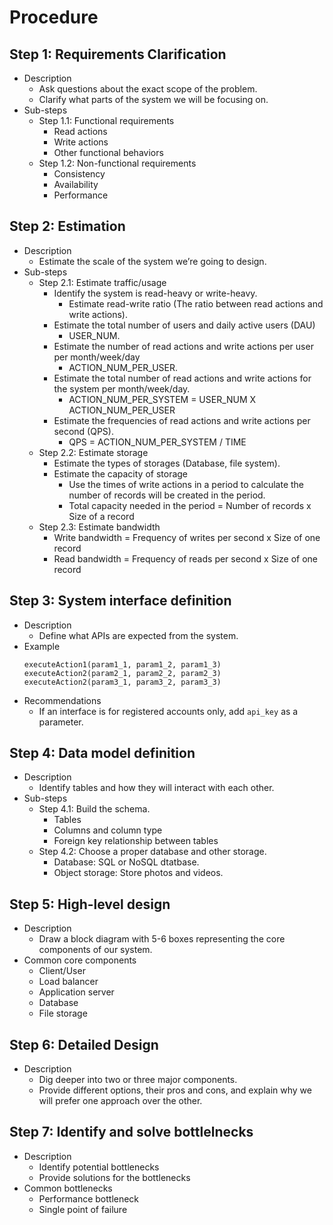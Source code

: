# Procedure

## Step 1: Requirements Clarification
- Description
   - Ask questions about the exact scope of the problem.
   - Clarify what parts of the system we will be focusing on.
- Sub-steps
   - Step 1.1: Functional requirements
      - Read actions
      - Write actions
      - Other functional behaviors 
   - Step 1.2: Non-functional requirements
      - Consistency
      - Availability
      - Performance

## Step 2: Estimation
- Description
   - Estimate the scale of the system we’re going to design.
- Sub-steps
   - Step 2.1: Estimate traffic/usage
      - Identify the system is read-heavy or write-heavy.
         - Estimate read-write ratio (The ratio between read actions and write actions).
      - Estimate the total number of users and daily active users (DAU)
         - USER_NUM.
      - Estimate the number of read actions and write actions per user per month/week/day
         - ACTION_NUM_PER_USER.
      - Estimate the total number of read actions and write actions for the system per month/week/day.
         - ACTION_NUM_PER_SYSTEM = USER_NUM X ACTION_NUM_PER_USER
      - Estimate the frequencies of read actions and write actions per second (QPS).
         - QPS = ACTION_NUM_PER_SYSTEM / TIME
   - Step 2.2: Estimate storage
      - Estimate the types of storages (Database, file system).
      - Estimate the capacity of storage
          - Use the times of write actions in a period to calculate the number of records will be created in the period.
          - Total capacity needed in the period = Number of records x Size of a record
   - Step 2.3: Estimate bandwidth
      - Write bandwidth = Frequency of writes per second x Size of one record
      - Read bandwidth = Frequency of reads per second x Size of one record

## Step 3: System interface definition
- Description
   - Define what APIs are expected from the system.
- Example
  ```
  executeAction1(param1_1, param1_2, param1_3)
  executeAction2(param2_1, param2_2, param2_3)
  executeAction2(param3_1, param3_2, param3_3)
  ```
- Recommendations
   - If an interface is for registered accounts only, add `api_key` as a parameter.

## Step 4: Data model definition
- Description
   - Identify tables and how they will interact with each other.
- Sub-steps
   - Step 4.1: Build the schema.
      - Tables
      - Columns and column type
      - Foreign key relationship between tables
   - Step 4.2: Choose a proper database and other storage.
      - Database: SQL or NoSQL dtatbase.
      - Object storage: Store photos and videos.

## Step 5: High-level design
- Description
   - Draw a block diagram with 5-6 boxes representing the core components of our system.
- Common core components
   - Client/User
   - Load balancer
   - Application server
   - Database
   - File storage

## Step 6: Detailed Design
- Description
   - Dig deeper into two or three major components.
   - Provide different options, their pros and cons, and explain why we will prefer one approach over the other.

## Step 7: Identify and solve bottlelnecks
- Description
   - Identify potential bottlenecks
   - Provide solutions for the bottlenecks
- Common bottlenecks
   - Performance bottleneck
   - Single point of failure
